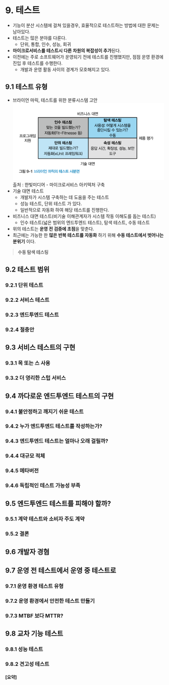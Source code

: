 # 9. 테스트
- 기능이 분산 시스템에 걸쳐 있을경우, 효율적으로 테스트하는 방법에 대한 문제는 남아있다.
- 테스트는 많은 분야를 다룬다.
  - 단위, 통합, 인수, 성능, 회귀
- **마이크로서비스를 테스트시 다른 차원의 복잡성이 추가**된다.
- 이전에는 주로 소프트웨어가 운영되기 전에 테스트를 진행했지만, 점점 운영 환경에 진입 후 테스트를 수행한다.
  - 개발과 운영 활동 사이의 경계가 모호해지고 있다.

## 9.1 테스트 유형
- 브라이언 마릭, 테스트를 위한 분류시스템 고안  
![1](./images/ch09/img.png)  
출처 : 한빛미디어 - 마이크로서비스 아키텍처 구축  
- 기술 대면 테스트
  - 개발자가 시스템 구축하는 데 도움을 주는 테스트
  - 성능 테스트, 단위 테스트 가 있다.
  - 일반적으로 자동화 하여 해당 테스트를 진행한다.
- 비즈니스 대면 테스트(비기술 이해관계자가 시스템 작동 이해도를 돕는 테스트)
  - 인수 테스트(넓은 범위의 엔드투엔드 테스트), 탐색 테스트, 수동 테스트
- 위의 테스트는  **운영 전 검증에 초점**을 맞춘다.
- 최근에는 가능한 한 **많은 반복 테스트를 자동화** 하기 위해 **수동 테스트에서 벗어나는 분위기** 이다.

> **수동 탐색 테스팅**
  > 
## 9.2 테스트 범위
### 9.2.1 단위 테스트
### 9.2.2 서비스 테스트
### 9.2.3 엔드투엔드 테스트
### 9.2.4 절충안
## 9.3 서비스 테스트의 구현
### 9.3.1 목 또는 스 사용
### 9.3.2 더 영리한 스텁 서비스
## 9.4 까다로운 엔드투엔드 테스트의 구현
### 9.4.1 불안정하고 깨지기 쉬운 테스트
### 9.4.2 누가 엔드투엔드 테스트를 작성하는가?
### 9.4.3 엔드투엔드 테스트는 얼마나 오래 걸릴까?
### 9.4.4 대규모 적체
### 9.4.5 메타버전
### 9.4.6 독립적인 테스트 가능성 부족


## 9.5 엔드투엔드 테스트를 피해야 할까?
### 9.5.1 계약 테스트와 소비자 주도 계약
### 9.5.2 결론
## 9.6 개발자 경혐
## 9.7 운영 전 테스트에서 운영 중 테스트로
### 9.7.1 운영 환경 테스트 유형
### 9.7.2 운영 환경에서 안전한 테스트 만들기
### 9.7.3 MTBF 보다 MTTR?
## 9.8 교차 기능 테스트
### 9.8.1 성능 테스트
### 9.8.2 견고성 테스트

#### [요약]
